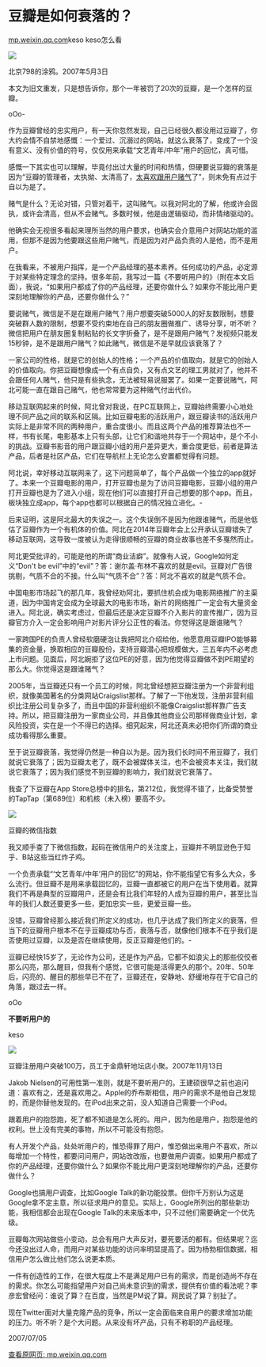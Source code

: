 # 豆瓣是如何衰落的？

[mp.weixin.qq.com](http://mp.weixin.qq.com/s?__biz=MzI1ODIyMjAwMA==&mid=2247486306&idx=1&sn=211610269026aeabc7ba018ded3ef3a6&chksm=ea0a39bddd7db0ab1653edd2f7204fc836909a59897f360998d452f4b3a4d2c4cef7b22c8af0&mpshare=1&scene=1&srcid=1203aQC6DprgUxGgHMGywa7m&sharer_sharetime=1638528281218&sharer_shareid=b7c991d3cd23094f535ad602a652c37b#rd)keso keso怎么看

![](https://image.cubox.pro/article/2021120318402895507/13777.jpg)

北京798的涂鸦。2007年5月3日

本文为旧文重发，只是想告诉你，那个一年被罚了20次的豆瓣，是一个怎样的豆瓣。

oOo-

作为豆瓣曾经的忠实用户，有一天你忽然发现，自己已经很久都没用过豆瓣了，你大约会情不自禁地感慨：一个爱过、沉溺过的网站，就这么衰落了，变成了一个没有意义、没有价值的符号，仅仅用来承载“文艺青年/中年”用户的回忆，真可惜。

感慨一下其实也可以理解，毕竟付出过大量的时间和热情，但硬要说豆瓣的衰落是因为“豆瓣的管理者，太执拗、太清高了，[太喜欢跟用户赌气](https://mp.weixin.qq.com/s?__biz=Mjc1NjM3MjY2MA==&mid=2691380746&idx=2&sn=5796ae5a9ed2165c489630dd1d5259de&scene=21#wechat_redirect)了”，则未免有点过于自以为是了。

赌气是什么？无论对错，只管对着干，这叫赌气。以我对阿北的了解，他或许会固执，或许会清高，但从不会赌气。多数时候，他是由逻辑驱动，而非情绪驱动的。

他确实会无视很多看起来理所当然的用户要求，也确实会介意用户对网站功能的滥用，但那不是因为他要跟这些用户赌气，而是因为对产品负责的人是他，而不是用户。

在我看来，不被用户指挥，是一个产品经理的基本素养。任何成功的产品，必定源于对某些特定理念的坚持。很多年前，我写过一篇《不要听用户的》（附在本文后面），我说，“如果用户都成了你的产品经理，还要你做什么？如果你不能比用户更深刻地理解你的产品，还要你做什么？”

要说赌气，微信是不是在跟用户赌气？用户想要突破5000人的好友数限制，想要突破群人数的限制，想要不受约束地在自己的朋友圈做推广、诱导分享，听不听？微信把用户在朋友圈复制粘贴的长文字折叠了，是不是跟用户赌气？发视频只能发15秒钟，是不是跟用户赌气？如此赌气，微信是不是早就应该衰落了？

一家公司的性格，就是它的创始人的性格；一个产品的价值取向，就是它的创始人的价值取向。你把豆瓣想像成一个有点自负，又有点文艺的理工男就对了，他并不会跟任何人赌气，他只是有些执念，无法被轻易说服罢了。如果一定要说赌气，阿北可能一直在跟自己赌气，他也常常要为这种赌气付出代价。

移动互联网起来的时候，阿北曾对我说，在PC互联网上，豆瓣始终需要小心地处理不同产品之间的联系和区隔。比如豆瓣电影的活跃用户，跟豆瓣读书的活跃用户实际上是非常不同的两种用户，重合度很小。而且这两个产品的推荐算法也不一样，书有长尾，电影基本上只有头部，让它们和谐地共存于一个网站中，是个不小的挑战。豆瓣书影音的用户跟豆瓣小组的用户差异更大，重合度更低，前者是算法产品，后者是社区产品，它们在导航栏上无论怎么安置都觉得有问题。

阿北说，幸好移动互联网来了，这下问题简单了，每个产品做一个独立的app就好了。本来一个豆瓣电影的用户，打开豆瓣也是为了访问豆瓣电影，豆瓣小组的用户打开豆瓣也是为了进入小组，现在他们可以直接打开自己想要的那个app。而且，板块独立成app，每个app也都可以根据自己的情况独立进化。-

后来证明，这是阿北最大的失误之一。这个失误倒不是因为他跟谁赌气，而是他低估了豆瓣作为一个有机体的价值。阿北在2014年豆瓣年会上公开承认豆瓣错失了移动互联网，这导致一度被认为走得很顺畅的豆瓣的商业故事也差不多戛然而止。

阿北更受批评的，可能是他的所谓“商业洁癖”。就像有人说，Google如何定义“Don't be evil”中的“evil”？答：谢尔盖·布林不喜欢的就是evil。豆瓣对广告很挑剔，气质不合的不接。什么叫“气质不合”？答：阿北不喜欢的就是气质不合。

中国电影市场起飞的那几年，我曾经劝阿北，要抓住机会成为电影网络推广的主渠道，因为中国肯定会成为全球最大的电影市场，新片的网络推广一定会有大量资金进入。阿北说，确实考虑过，但最后还是决定豆瓣不介入影片的宣传推广，因为豆瓣官方介入一定会影响用户对影片评分公正性的看法。你觉得这是跟谁赌气？

一家跨国PE的负责人曾经软磨硬泡让我把阿北介绍给他，他愿意用豆瓣IPO能够募集的资金量，换取相应的豆瓣股份，支持豆瓣潜心把规模做大，三五年内不必考虑上市问题。见面后，阿北婉拒了这位PE的好意，因为他觉得豆瓣做不到PE期望的那么大。你觉得这是跟谁赌气？

2005年，当豆瓣还只有一个员工的时候，阿北曾经想把豆瓣注册为一个非营利组织，就像美国著名的分类网站Craigslist那样。了解了一下他发现，注册非营利组织比注册公司复杂多了，而且中国的非营利组织不能像Craigslist那样靠广告支持。所以，把豆瓣注册为一家商业公司，并且像其他商业公司那样做商业计划，拿风险投资，实在是一个不得已的选择。细究起来，阿北还真未必把你们所谓的商业成功看得那么重要。

至于说豆瓣衰落，我觉得仍然是一种自以为是。因为我们长时间不用豆瓣了，我们就说它衰落了；因为豆瓣太老了，既不会被媒体关注，也不会被资本关注，我们就说它衰落了；因为我们感觉不到豆瓣的影响力，我们就说它衰落了。

我查了下豆瓣在App Store总榜中的排名，第212位，我觉得不错了，比备受赞誉的TapTap（第689位）和机核（未入榜）要高不少。

![](https://image.cubox.pro/article/2021120318402826152/44320.jpg)

豆瓣的微信指数

我又顺手查了下微信指数，起码在微信用户的关注度上，豆瓣并不明显逊色于知乎、B站这些当红炸子鸡。

一个负责承载“‘文艺青年/中年’用户的回忆”的网站，你不能指望它有多么大众，多么流行。但豆瓣不是用来承载回忆的，豆瓣一直都被它的用户在当下使用着。就算我们不再是典型的豆瓣用户，还是会有比我们年轻的人成为豆瓣的用户，甚至比当年的我们人数还要更多一些，更加忠实一些，更爱豆瓣一些。

没错，豆瓣曾经那么接近我们所定义的成功，也几乎达成了我们所定义的衰落，但当下的豆瓣用户根本不在乎豆瓣成功与否，衰落与否，就像他们根本不在乎我们是否使用过豆瓣，以及是否在继续使用，反正豆瓣是他们的。-

豆瓣已经快15岁了，无论作为公司，还是作为产品，它都不如浪尖上的那些佼佼者那么闪亮，那么醒目，但我有个感觉，它很可能是活得更久的那个。20年、50年后，闪亮的、醒目的那些早已不在了，豆瓣还在，安静地、舒缓地存在于它自己的角落，跟过去一样。

oOo

**不要听用户的**

keso

![](https://image.cubox.pro/article/2021120318402845370/34821.jpg)

豆瓣注册用户突破100万，员工于金鼎轩地坛店小聚。2007年11月13日

Jakob Nielsen的可用性第一准则，就是不要听用户的。王建硕很早之前也追问道：喜欢有之，还是喜欢用之。Apple的乔布斯相信，用户的需求不是他自己发现的，而是你替他发现的。在iPod出来之前，没人知道自己需要一个iPod。

跟着用户的抱怨跑，死了都不知道是怎么死的。用户，因为他是用户，抱怨是他的权利。世上没有完美的事物，所以不可能没有抱怨。

有人开发个产品，处处听用户的，惟恐得罪了用户，惟恐做出来用户不喜欢，所以每增加一个特性，都要问问用户，网站改改版，也要做用户调查。如果用户都成了你的产品经理，还要你做什么？如果你不能比用户更深刻地理解你的产品，还要你做什么？

Google也搞用户调查，比如Google Talk的新功能投票。但你千万别认为这是Google拿不定主意，所以征求用户的意见。实际上，Google所列出的那些新功能，我相信都会出现在Google Talk的未来版本中，只不过他们需要确定一个优先级。

豆瓣每次网站做些小变动，总会有用户大声反对，要死要活的都有。但结果呢？迄今还没出过人命，而用户对某些功能的访问率明显提高了。因为杨勃相信数据，相信用户怎么做比他们怎么说更本质。

一件有创造性的工作，在很大程度上不是满足用户已有的需求，而是创造尚不存在的需求。你怎么可能指望用户对自己尚未意识到的需求，提供有价值的看法呢？李彦宏曾经问：谁说了算？在百度，当然是PM说了算。网民说了算？别扯了。

现在Twitter面对大量克隆产品的竞争，所以一定会面临来自用户的要求增加功能的压力。听不听？是个大问题。从来没有坏产品，只有不称职的产品经理。

2007/07/05

[查看原网页: mp.weixin.qq.com](http://mp.weixin.qq.com/s?__biz=MzI1ODIyMjAwMA==&mid=2247486306&idx=1&sn=211610269026aeabc7ba018ded3ef3a6&chksm=ea0a39bddd7db0ab1653edd2f7204fc836909a59897f360998d452f4b3a4d2c4cef7b22c8af0&mpshare=1&scene=1&srcid=1203aQC6DprgUxGgHMGywa7m&sharer_sharetime=1638528281218&sharer_shareid=b7c991d3cd23094f535ad602a652c37b#rd)